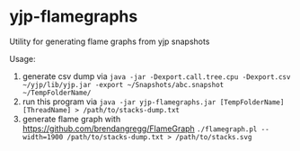 # yjp-flamegraphs

  Utility for generating flame graphs from yjp snapshots

  Usage:
  1. generate csv dump via `java -jar -Dexport.call.tree.cpu -Dexport.csv ~/yjp/lib/yjp.jar -export ~/Snapshots/abc.snapshot ~/TempFolderName/`
  2. run this program via `java -jar yjp-flamegraphs.jar [TempFolderName] [ThreadName] > /path/to/stacks-dump.txt`
  3. generate flame graph with https://github.com/brendangregg/FlameGraph
     `./flamegraph.pl --width=1900 /path/to/stacks-dump.txt > /path/to/stacks.svg`
